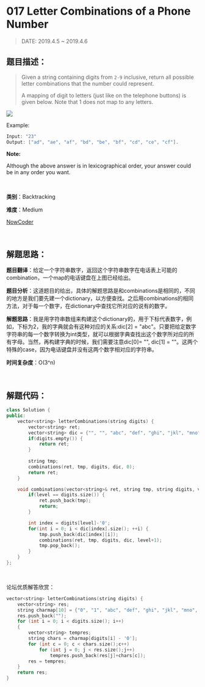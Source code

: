 # 017 Letter Combinations of a Phone Number

> DATE: 2019.4.5 ~ 2019.4.6

## 题目描述：

> Given a string containing digits from `2-9` inclusive, return all possible letter combinations that the number could represent.
>
> A mapping of digit to letters (just like on the telephone buttons) is given below. Note that 1 does not map to any letters.

![](https://upload.wikimedia.org/wikipedia/commons/thumb/7/73/Telephone-keypad2.svg/200px-Telephone-keypad2.svg.png)

Example:

```C++
Input: "23"
Output: ["ad", "ae", "af", "bd", "be", "bf", "cd", "ce", "cf"].
```

**Note:**

Although the above answer is in lexicographical order, your answer could be in any order you want.

<br/>

**类别**：Backtracking

**难度**：Medium

[NowCoder](https://leetcode.com/problems/letter-combinations-of-a-phone-number/)

<br/>

## 解题思路：

**题目翻译**：给定一个字符串数字，返回这个字符串数字在电话表上可能的combination，一个map的电话键盘在上图已经给出。

**题目分析**：这道题目的给出，具体的解题思路是和combinations是相同的，不同的地方是我们要先建一个dictionary，以方便查找。之后用combinations的相同方法，对于每一个数字，在dictionary中查找它所对应的说有的数字。

**解题思路**：我是用字符串数组来构建这个dictionary的，用于下标代表数字，例如，下标为2，我的字典就会有这种对应的关系:dic[2] = "abc"。只要把给定数字字符串的每一个数字转换为int类型，就可以根据字典查找出这个数字所对应的所有字母。当然，再构建字典的时候，我们需要注意dic[0]= "", dic[1] = ""。这两个特殊的case，因为电话键盘并没有这两个数字相对应的字符串。

**时间复杂度**：O(3^n)

<br/>

## 解题代码：

```C++
class Solution {
public:
    vector<string> letterCombinations(string digits) {
        vector<string> ret;
        vector<string> dic = {"", "", "abc", "def", "ghi", "jkl", "mno", "pqrs", "tuv", "wxyz"};
        if(digits.empty()) {
            return ret;
        } 
           
        string tmp;
        combinations(ret, tmp, digits, dic, 0);
        return ret;
    }

    void combinations(vector<string>& ret, string tmp, string digits, vector<string> dic, int level) {
        if(level == digits.size()) {
            ret.push_back(tmp);
            return;
        }

        int index = digits[level]-'0';
        for(int i = 0; i < dic[index].size(); ++i) {
            tmp.push_back(dic[index][i]);
            combinations(ret, tmp, digits, dic, level+1);
            tmp.pop_back();
        }
    }
};
```

<br/>

论坛优质解答欣赏：

```C++
vector<string> letterCombinations(string digits) {
    vector<string> res;
    string charmap[10] = {"0", "1", "abc", "def", "ghi", "jkl", "mno", "pqrs", "tuv", "wxyz"};
    res.push_back("");
    for (int i = 0; i < digits.size(); i++)
    {
        vector<string> tempres;
        string chars = charmap[digits[i] - '0'];
        for (int c = 0; c < chars.size();c++)
            for (int j = 0; j < res.size();j++)
                tempres.push_back(res[j]+chars[c]);
        res = tempres;
    }
    return res;
}
```

<br/>
